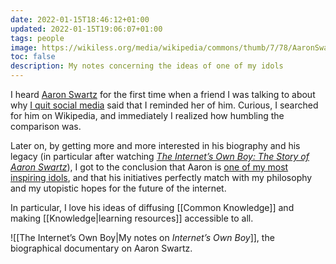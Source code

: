 ```yaml
---
date: 2022-01-15T18:46:12+01:00
updated: 2022-01-15T19:06:07+01:00
tags: people
image: https://wikiless.org/media/wikipedia/commons/thumb/7/78/AaronSwartzPIPA.jpg/1280px-AaronSwartzPIPA.jpg
toc: false
description: My notes concerning the ideas of one of my idols
---
```

I heard [Aaron Swartz](https://en.wikipedia.org/wiki/Aaron_Swartz 'Aaron Swartz on Wikipedia') for the first time when a friend I was talking to about why [I quit social media](https://quitsocialmedia.club 'quitsocialmedia.club') said that I reminded her of him. Curious, I searched for him on Wikipedia, and immediately I realized how humbling the comparison was.

Later on, by getting more and more interested in his biography and his legacy (in particular after watching <cite>[The Internet’s Own Boy: The Story of Aaron Swartz](https://en.wikipedia.org/wiki/The_Internet's_Own_Boy '“The Internet’s Own Boy: The Story of Aaron Swartz„ on Wikipedia')</cite>), I got to the conclusion that Aaron is [one of my most inspiring idols](https://tommi.space/people#aaron-swartz 'Aaron Swartz in the list of all my favorite people'), and that his initiatives perfectly match with my philosophy and my utopistic hopes for the future of the internet.

In particular, I love his ideas of diffusing [[Common Knowledge]] and making [[Knowledge|learning resources]] accessible to all.

![[The Internet’s Own Boy|My notes on *Internet’s Own Boy*]], the biographical documentary on Aaron Swartz.
